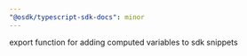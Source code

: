 ```yaml
---
"@osdk/typescript-sdk-docs": minor
---
```


export function for adding computed variables to sdk snippets
